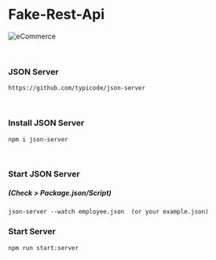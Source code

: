 # Fake-Rest-Api 

![eCommerce](https://i.hizliresim.com/om7ajgg.gif)

<br/>

### JSON Server

```
https://github.com/typicode/json-server
```

<br/>

### Install JSON Server

```
npm i json-server
```

<br/>

### Start JSON Server 
##### (Check > Package.json/Script)

```
json-server --watch employee.json  (or your example.json)

``` 

### Start Server

```
npm run start:server 
```

<br/>